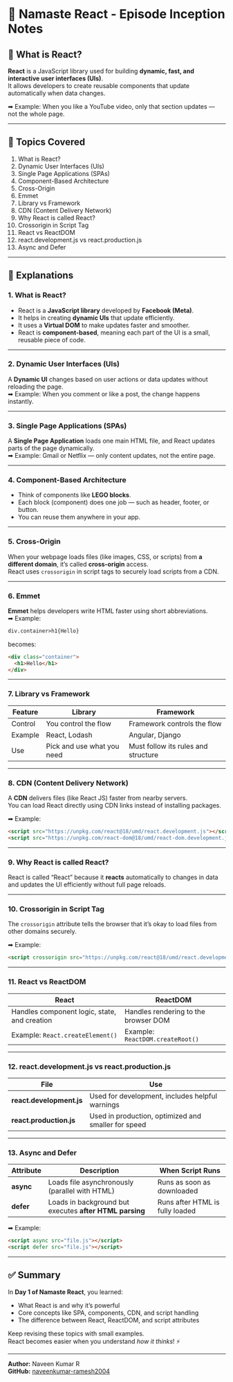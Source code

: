 # 📘 Namaste React - Episode Inception Notes

## 🧩 What is React?
**React** is a JavaScript library used for building **dynamic, fast, and interactive user interfaces (UIs)**.  
It allows developers to create reusable components that update automatically when data changes.

➡ Example: When you like a YouTube video, only that section updates — not the whole page.

---

## 🚀 Topics Covered

1. What is React?
2. Dynamic User Interfaces (UIs)
3. Single Page Applications (SPAs)
4. Component-Based Architecture
5. Cross-Origin
6. Emmet
7. Library vs Framework
8. CDN (Content Delivery Network)
9. Why React is called React?
10. Crossorigin in Script Tag
11. React vs ReactDOM
12. react.development.js vs react.production.js
13. Async and Defer

---

## 🧠 Explanations

### 1. What is React?
- React is a **JavaScript library** developed by **Facebook (Meta)**.
- It helps in creating **dynamic UIs** that update efficiently.
- It uses a **Virtual DOM** to make updates faster and smoother.
- React is **component-based**, meaning each part of the UI is a small, reusable piece of code.

---

### 2. Dynamic User Interfaces (UIs)
A **Dynamic UI** changes based on user actions or data updates without reloading the page.  
➡ Example: When you comment or like a post, the change happens instantly.

---

### 3. Single Page Applications (SPAs)
A **Single Page Application** loads one main HTML file, and React updates parts of the page dynamically.  
➡ Example: Gmail or Netflix — only content updates, not the entire page.

---

### 4. Component-Based Architecture
- Think of components like **LEGO blocks**.  
- Each block (component) does one job — such as header, footer, or button.
- You can reuse them anywhere in your app.

---

### 5. Cross-Origin
When your webpage loads files (like images, CSS, or scripts) from **a different domain**, it’s called **cross-origin** access.  
React uses `crossorigin` in script tags to securely load scripts from a CDN.

---

### 6. Emmet
**Emmet** helps developers write HTML faster using short abbreviations.  
➡ Example:
```html
div.container>h1{Hello}
```
becomes:
```html
<div class="container">
  <h1>Hello</h1>
</div>
```

---

### 7. Library vs Framework
| Feature | Library | Framework |
|----------|----------|-----------|
| Control | You control the flow | Framework controls the flow |
| Example | React, Lodash | Angular, Django |
| Use | Pick and use what you need | Must follow its rules and structure |

---

### 8. CDN (Content Delivery Network)
A **CDN** delivers files (like React JS) faster from nearby servers.  
You can load React directly using CDN links instead of installing packages.

➡ Example:
```html
<script src="https://unpkg.com/react@18/umd/react.development.js"></script>
<script src="https://unpkg.com/react-dom@18/umd/react-dom.development.js"></script>
```

---

### 9. Why React is called React?
React is called “React” because it **reacts** automatically to changes in data and updates the UI efficiently without full page reloads.

---

### 10. Crossorigin in Script Tag
The `crossorigin` attribute tells the browser that it’s okay to load files from other domains securely.

➡ Example:
```html
<script crossorigin src="https://unpkg.com/react@18/umd/react.development.js"></script>
```

---

### 11. React vs ReactDOM
| React | ReactDOM |
|--------|-----------|
| Handles component logic, state, and creation | Handles rendering to the browser DOM |
| Example: `React.createElement()` | Example: `ReactDOM.createRoot()` |

---

### 12. react.development.js vs react.production.js
| File | Use |
|------|------|
| **react.development.js** | Used for development, includes helpful warnings |
| **react.production.js** | Used in production, optimized and smaller for speed |

---

### 13. Async and Defer
| Attribute | Description | When Script Runs |
|------------|--------------|------------------|
| **async** | Loads file asynchronously (parallel with HTML) | Runs as soon as downloaded |
| **defer** | Loads in background but executes **after HTML parsing** | Runs after HTML is fully loaded |

➡ Example:
```html
<script async src="file.js"></script>
<script defer src="file.js"></script>
```

---

## ✅ Summary
In **Day 1 of Namaste React**, you learned:
- What React is and why it’s powerful
- Core concepts like SPA, components, CDN, and script handling
- The difference between React, ReactDOM, and script attributes

Keep revising these topics with small examples.  
React becomes easier when you understand *how it thinks*! ⚡

---

**Author:** Naveen Kumar R  
**GitHub:** [naveenkumar-ramesh2004](https://github.com/naveenkumar-ramesh2004)
